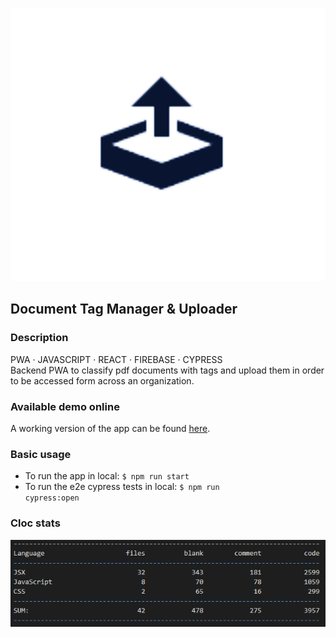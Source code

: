 ![uploader icon](https://github.com/c1b3rt00lk1t/press-uploader-prototype/blob/demo/images/uploader.png?raw=true)

## Document Tag Manager & Uploader

### Description

PWA · JAVASCRIPT · REACT · FIREBASE · CYPRESS  
Backend PWA to classify pdf documents with tags and upload them in order to be accessed form across an organization.

### Available demo online

A working version of the app can be found <a href="https://press-uploader-demo.web.app/" target="_blank">here</a>.

### Basic usage

- To run the app in local: <code>$ npm run start</code>
- To run the e2e cypress tests in local: <code>$ npm run cypress:open</code>

### Cloc stats

![cloc stats](https://github.com/c1b3rt00lk1t/press-uploader-prototype/blob/demo/images/cloc_stats.png?raw=true)
